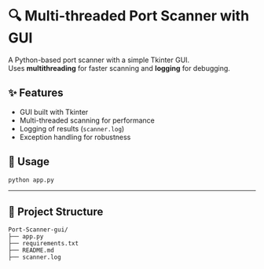 # 🔍 Multi-threaded Port Scanner with GUI

A Python-based port scanner with a simple Tkinter GUI.  
Uses **multithreading** for faster scanning and **logging** for debugging.

## ✨ Features
- GUI built with Tkinter
- Multi-threaded scanning for performance
- Logging of results (`scanner.log`)
- Exception handling for robustness

## 🚀 Usage
```bash
python app.py
```
---
## 📂 Project Structure
```
Port-Scanner-gui/
├── app.py
├── requirements.txt
├── README.md
├── scanner.log

```
